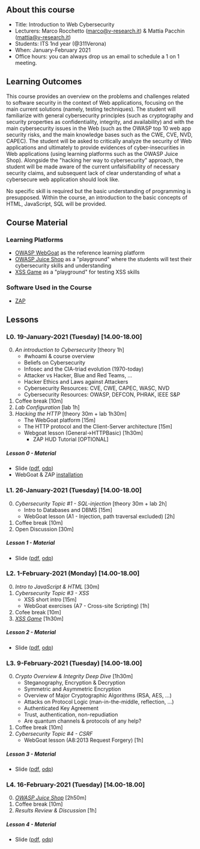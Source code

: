 ## About this course

- Title: Introduction to Web Cybersecurity
- Lecturers: Marco Rocchetto (marco@v-research.it) & Mattia Pacchin (mattia@v-research.it)
- Students: ITS 1nd year (@311Verona)
- When: January-February 2021
- Office hours: you can always drop us an email to schedule a 1 on 1 meeting. 

## Learning Outcomes
This course provides an overview on the problems and challenges related to
software security in the context of Web applications, focusing on the main
current solutions (namely, testing techniques). The student will familiarize
with general cybersecurity principles (such as cryptography and security
properties as confidentiality, integrity, and availability) and with the main
cybersecurity issues in the Web (such as the OWASP top 10 web app security
risks, and the main knowledge bases such as the CWE, CVE, NVD, CAPEC). The
student will be asked to critically analyze the security of Web applications
and ultimately to provide evidences of cyber-insecurities in Web applications
(using learning platforms such as the OWASP Juice Shop). Alongside the "hacking
her way to cybersecurity" approach, the student will be made aware of the
current unfalsifiability of necessary security claims, and subsequent lack of
clear understanding of what a cybersecure web application should look like.

No specific skill is required but the basic understanding of programming is presupposed. 
Within the course, an introduction to the basic concepts of HTML, JavaScript, SQL will be provided.

## Course Material

### Learning Platforms
- [OWASP WebGoat](https://owasp.org/www-project-webgoat/) as the reference learning platform
- [OWASP Juice Shop](https://owasp.org/www-project-juice-shop/) as a "playground" where the students will test their cybersecurity skills and understanding
- [XSS Game](https://xss-game.appspot.com/) as a "playground" for testing XSS skills

### Software Used in the Course
- [ZAP](https://www.zaproxy.org/)

## Lessons

### L0. 19-January-2021 (Tuesday) [14.00-18.00]
0. *An introduction to Cybersecurity* [theory 1h]
    - #whoami & course overview
    - Beliefs on Cybersecurity
    - Infosec and the CIA-triad evolution (1970-today)
    - Attacker vs Hacker, Blue and Red Teams, ...
    - Hacker Ethics and Laws against Attackers
    - Cybersecurity Resources: CVE, CWE, CAPEC, WASC, NVD
    - Cybersecurity Resources: OWASP, DEFCON, PHRAK, IEEE S&P 
1. Coffee break [10m]
2. *Lab Configuration* [lab 1h] 
3. *Hacking the HTTP* [theory 30m + lab 1h30m]
    - The WebGoat platform [15m]
    - The HTTP protocol and the Client-Server architecture [15m]
    - Webgoat lesson (General->HTTPBasic) [1h30m]
      - ZAP HUD Tutorial [OPTIONAL]

##### Lesson 0 - Material
- Slide ([pdf](lesson_0/l0_slide.pdf), [odp](lesson_0/l0_slide.odp))
- WebGoat & ZAP [installation](lesson_0/webgoat_zap_installation.odt)
 

### L1. 26-January-2021 (Tuesday) [14.00-18.00]
0. *Cybersecurity Topic #1 - SQL-injection*  [theory 30m + lab 2h]
    - Intro to Databases and DBMS [15m]
    - WebGoat lesson (A1 - Injection, path traversal excluded) [2h]
1. Coffee break [10m] 
2. Open Discussion [30m]

##### Lesson 1 - Material
- Slide ([pdf](lesson_1/l1_slide.pdf), [odp]( lesson_1/l1_slide.odp))


### L2. 1-February-2021 (Monday) [14.00-18.00]
0. *Intro to JavaScript & HTML* [30m]
1. *Cybersecurity Topic #3 - XSS*
    - XSS short intro [15m]
    - WebGoat exercises (A7 - Cross-site Scripting) [1h]
2. Cofee break [10m]
3. *[XSS Game](https://xss-game.appspot.com/)* [1h30m]

##### Lesson 2 - Material
- Slide ([pdf](lesson_2/l2_slide.pdf), [odp]( lesson_2/l2_slide.odp))


### L3. 9-February-2021 (Tuesday) [14.00-18.00]
0. *Crypto Overview & Integrity Deep Dive* [1h30m]
    - Steganography, Encryption & Decryption
    - Symmetric and Asymmetric Encryption
    - Overview of Major Cryptographic Algorithms (RSA, AES, ...)
    - Attacks on Protocol Logic (man-in-the-middle, reflection, ...)
    - Authenticated Key Agreement
    - Trust, authentication, non-repudiation
    - Are quantum channels & protocols of any help?
1. Coffee break [10m]
2. *Cybersecurity Topic #4 - CSRF*
    - WebGoat lesson (A8:2013 Request Forgery) [1h]

##### Lesson 3 - Material
- Slide ([pdf](lesson_3/l3_slide.pdf), [odp]( lesson_3/l3_slide.odp))


### L4. 16-February-2021 (Tuesday) [14.00-18.00]
0. *[OWASP Juice Shop](https://owasp.org/www-project-juice-shop/)* [2h50m]
1. Coffee break [10m]
2. *Results Review & Discussion* [1h]

##### Lesson 4 - Material
- Slide ([pdf](lesson_4/l4_slide.pdf), [odp]( lesson_4/l4_slide.odp))
